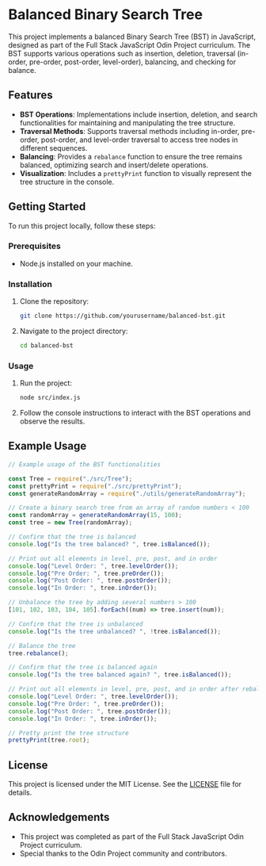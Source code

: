# Balanced Binary Search Tree

This project implements a balanced Binary Search Tree (BST) in JavaScript, designed as part of the Full Stack JavaScript Odin Project curriculum. The BST supports various operations such as insertion, deletion, traversal (in-order, pre-order, post-order, level-order), balancing, and checking for balance.

## Features

- **BST Operations**: Implementations include insertion, deletion, and search functionalities for maintaining and manipulating the tree structure.
- **Traversal Methods**: Supports traversal methods including in-order, pre-order, post-order, and level-order traversal to access tree nodes in different sequences.
- **Balancing**: Provides a `rebalance` function to ensure the tree remains balanced, optimizing search and insert/delete operations.
- **Visualization**: Includes a `prettyPrint` function to visually represent the tree structure in the console.

## Getting Started

To run this project locally, follow these steps:

### Prerequisites

- Node.js installed on your machine.

### Installation

1. Clone the repository:
   ```bash
   git clone https://github.com/yourusername/balanced-bst.git
   ```
2. Navigate to the project directory:
   ```bash
   cd balanced-bst
   ```

### Usage

1. Run the project:
   ```bash
   node src/index.js
   ```
2. Follow the console instructions to interact with the BST operations and observe the results.

## Example Usage

```javascript
// Example usage of the BST functionalities

const Tree = require("./src/Tree");
const prettyPrint = require("./src/prettyPrint");
const generateRandomArray = require("./utils/generateRandomArray");

// Create a binary search tree from an array of random numbers < 100
const randomArray = generateRandomArray(15, 100);
const tree = new Tree(randomArray);

// Confirm that the tree is balanced
console.log("Is the tree balanced? ", tree.isBalanced());

// Print out all elements in level, pre, post, and in order
console.log("Level Order: ", tree.levelOrder());
console.log("Pre Order: ", tree.preOrder());
console.log("Post Order: ", tree.postOrder());
console.log("In Order: ", tree.inOrder());

// Unbalance the tree by adding several numbers > 100
[101, 102, 103, 104, 105].forEach((num) => tree.insert(num));

// Confirm that the tree is unbalanced
console.log("Is the tree unbalanced? ", !tree.isBalanced());

// Balance the tree
tree.rebalance();

// Confirm that the tree is balanced again
console.log("Is the tree balanced again? ", tree.isBalanced());

// Print out all elements in level, pre, post, and in order after rebalancing
console.log("Level Order: ", tree.levelOrder());
console.log("Pre Order: ", tree.preOrder());
console.log("Post Order: ", tree.postOrder());
console.log("In Order: ", tree.inOrder());

// Pretty print the tree structure
prettyPrint(tree.root);
```

## License

This project is licensed under the MIT License. See the [LICENSE](./LICENSE) file for details.

## Acknowledgements

- This project was completed as part of the Full Stack JavaScript Odin Project curriculum.
- Special thanks to the Odin Project community and contributors.
